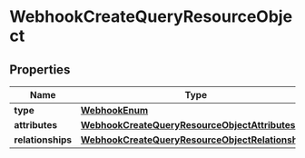 # WebhookCreateQueryResourceObject

## Properties
Name | Type | Description | Notes
------------ | ------------- | ------------- | -------------
**type** | [**WebhookEnum**](WebhookEnum.md) |  | 
**attributes** | [**WebhookCreateQueryResourceObjectAttributes**](WebhookCreateQueryResourceObjectAttributes.md) |  | 
**relationships** | [**WebhookCreateQueryResourceObjectRelationships**](WebhookCreateQueryResourceObjectRelationships.md) |  |  [optional]
